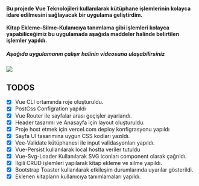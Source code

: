 <h4>Bu projede Vue Teknolojileri kullanılarak kütüphane işlemlerinin kolayca idare edilmesini sağlayacak bir uygulama geliştirdim.
  <br>
  <br>
Kitap Ekleme-Silme-Kulanıcıya tanımlama gibi işlemleri kolayca yapabiliceğimiz bu uygulamada aşağıda maddeler halinde belirtilen işlemler yapıldı.</h4>

<h5>Aşağıda uygulamanın çalışır halinin videosuna ulaşabilirsiniz</h5>

[![](http://img.youtube.com/vi/33TDXlHqlIo/0.jpg)](http://www.youtube.com/watch?v=33TDXlHqlIo "")

## TODOS

- [x] Vue CLI ortamında roje oluşturuldu. 
- [x] PostCss Configration yapıldı
- [x] Vue Router ile sayfalar arası geçişler ayarlandı.
- [x] Header tasarımı ve Anasayfa için layout oluşturuldu.
- [x] Proje host etmek için vercel.com deploy konfigrasyonu yapıldı
- [x] Sayfa UI tasarımına uygun CSS kodları yazıldı.
- [x] Vee-Validate kütüphanesi ile input validasyonları yapıldı. 
- [x] Vue-Persist kullanılarak local hostta veriler tutuldu
- [x] Vue-Svg-Loader Kullanılarak SVG iconları component olarak çağrıldı.
- [x] İlgili CRUD işlemleri yapılarak kitap ekleme ve silme yapıldı.
- [x] Bootstrap Toaster kullanılarak etkileşim durumlarında uyarılar gösterildi.
- [x] Eklenen kitapların kullanıcıya tanımlamaları yapıldı.
